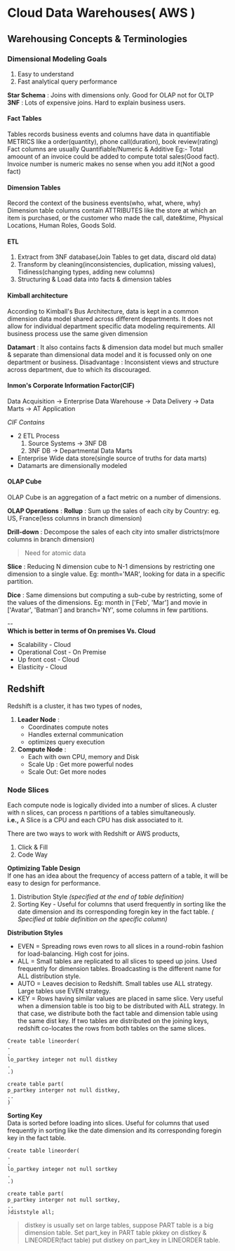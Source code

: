 # Cloud Data Warehouses( AWS )

## Warehousing Concepts & Terminologies

### Dimensional Modeling Goals
1. Easy to understand
2. Fast analytical query performance

**Star Schema** : Joins with dimensions only. Good for OLAP not for OLTP   
**3NF** : Lots of expensive joins. Hard to explain business users. 

#### Fact Tables
Tables records business events and columns have data in quantifiable METRICS like a order(quantity), phone call(duration), book review(rating)
Fact columns are usually Quantifiable/Numeric & Additive
Eg:- Total amoount of an invoice could be added to compute total sales(Good fact). Invoice number is numeric makes no sense when you add it(Not a good fact)

#### Dimension Tables
Record the context of the business events(who, what, where, why)
Dimension table columns contain ATTRIBUTES like the store at which an item is purchased, or the customer who made the call, date&time, Physical Locations, Human Roles, Goods Sold. 

#### ETL
1. Extract from 3NF database(Join Tables to get data, discard old data)
2. Transform by cleaning(inconsistencies, duplication, missing values), Tidiness(changing types, adding new columns)
3. Structuring & Load data into facts & dimension tables

#### Kimball architecture
According to Kimball's Bus Architecture, data is kept in a common dimension data model shared across different departments. It does not allow for individual department specific data modeling requirements.
All business process use the same given dimension

**Datamart** : It also contains facts & dimension data model but much smaller & separate than dimensional data model and it is focussed only on one department or business. 
Disadvantage : Inconsistent views and structure across department, due to which its discouraged. 

#### Inmon's Corporate Information Factor(CIF)
Data Acquisition -> Enterprise Data Warehouse -> Data Delivery -> Data Marts -> AT Application  

*CIF Contains*  
* 2 ETL Process
    1. Source Systems -> 3NF DB
    2. 3NF DB -> Departmental Data Marts  
* Enterprise Wide data store(single source of truths for data marts)
* Datamarts are dimensionally modeled

#### OLAP Cube
OLAP Cube is an aggregation of a fact metric on a number of dimensions.   

**OLAP Operations** : 
**Rollup** : Sum up the sales of each city by Country: eg. US, France(less columns in branch dimension)  

**Drill-down** : Decompose the sales of each city into smaller districts(more columns in branch dimension)

> Need for atomic data

**Slice** : Reducing N dimension cube to N-1 dimensions by restricting one dimension to a single value. Eg: month='MAR', looking for data in a specific partition.  

**Dice** : Same dimensions but computing a sub-cube by restricting, some of the values of the dimensions. Eg: month in ['Feb', 'Mar'] and movie in ['Avatar', 'Batman'] and branch='NY', some columns in few partitions.

--  
**Which is better in terms of On premises Vs. Cloud**   
* Scalability - Cloud
* Operational Cost - On Premise
* Up front cost - Cloud 
* Elasticity - Cloud 

## Redshift
Redshift is a cluster, it has two types of nodes,
1. **Leader Node** : 
    * Coordinates compute notes
    * Handles external communication
    * optimizes query execution
2. **Compute Node** :  
    * Each with own CPU, memory and Disk
    * Scale Up : Get more powerful nodes
    * Scale Out: Get more nodes

### Node Slices 
Each compute node is logically divided into a number of slices. A cluster with n slices, can process n partitions of a tables simultaneously.  
**i.e.,** A Slice is a CPU and each CPU has disk associated to it.

There are two ways to work with Redshift or AWS products,
1. Click & Fill
2. Code Way

**Optimizing Table Design**  
If one has an idea about the frequency of access pattern of a table, it will be easy to design for performance.  
1. Distribution Style *(specified at the end of table definition)*
2. Sorting Key - Useful for columns that userd frequently in sorting like the date dimension and its corresponding foregin key in the fact table. *( Specified at table definition on the specific column)*

**Distribution Styles**  
* EVEN = Spreading rows even rows to all slices in a round-robin fashion for load-balancing. High cost for joins.
* ALL  = Small tables are replicated to all slices to speed up joins. Used frequently for dimension tables. Broadcasting is the different name for ALL distribution style. 
* AUTO = Leaves decision to Redshift. Small tables use ALL strategy. Large tables use EVEN strategy.
* KEY  = Rows having similar values are placed in same slice. Very useful when a dimension table is too big to be distributed with ALL strategy. In that case, we distribute both the fact table and dimension table using the same dist key. If two tables are distributed on the joining keys, redshift co-locates the rows from both tables on the same slices. 

```
Create table lineorder(
.
.
lo_partkey integer not null distkey
.
.)

create table part(
p_partkey interger not null distkey,
..
)
```

**Sorting Key**  
Data is sorted before loading into slices. Useful for columns that used frequently in sorting like the date dimension and its corresponding foregin key in the fact table.
```
Create table lineorder(
.
.
lo_partkey integer not null sortkey
.
.)

create table part(
p_partkey interger not null sortkey,
..
)diststyle all;
```

> distkey is usually set on large tables, suppose PART table is a big dimension table. Set part_key in PART table pkkey on distkey & LINEORDER(fact table) put distkey on part_key in LINEORDER table.
